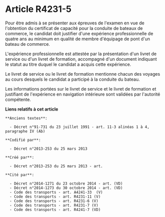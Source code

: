 # Article R4231-5

Pour être admis à se présenter aux épreuves de l'examen en vue de l'obtention du certificat de capacité pour la conduite de
bateaux de commerce, le candidat doit justifier d'une expérience professionnelle de quatre ans au minimum en qualité de
membre d'équipage de pont d'un bateau de commerce.

L'expérience professionnelle est attestée par la présentation d'un livret de service ou d'un livret de formation, accompagné
d'un document indiquant le statut au titre duquel le candidat a acquis cette expérience.

Le livret de service ou le livret de formation mentionne chacun des voyages au cours desquels le candidat a participé à la
conduite du bateau.

Les informations portées sur le livret de service et le livret de formation et justifiant de l'expérience en navigation
intérieure sont validées par l'autorité compétente.

**Liens relatifs à cet article**

	**Anciens textes**:

	  - Décret n°91-731 du 23 juillet 1991 - art. 11-3 alinéas 1 à 4, paragraphe IV (Ab)

	**Codifié par**:

	  - Décret n°2013-253 du 25 mars 2013

	**Créé par**:

	  - Décret n°2013-253 du 25 mars 2013 - art.

	**Cité par**:

	  - Décret n°2014-1271 du 23 octobre 2014 - art. (VD)
	  - Décret n°2014-1273 du 30 octobre 2014 - art. (VD)
	  - Code des transports - art. A4241-33  (V)
	  - Code des transports - art. R4231-11 (V)
	  - Code des transports - art. R4231-6 (V)
	  - Code des transports - art. R4231-7 (V)
	  - Code des transports - art. R4241-7 (VD)
